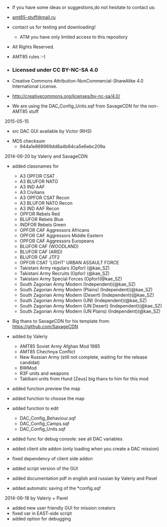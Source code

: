 - If you have some ideas or suggestions,do not hesitate to contact us:

- amt85-stuff@mail.ru

- contact us for testing and downloading!
  * ATM you have only limited access to this repository


- All Rights Reserved.

- AMT85 rules :-)

- <h3>Licensed under CC BY-NC-SA 4.0</h3>
- Creative Commons Attribution-NonCommercial-ShareAlike 4.0 International License.
- <http://creativecommons.org/licenses/by-nc-sa/4.0/>

- We are using the DAC_Config_Units.sqf from SavageCDN for the non-AMT85 stuff

2015-05-15
* src DAC GUI available by Victor (RHS)


- MD5 checksum
  * 944a1e869969dd8a4b64ca5e6ebc209a

2014-06-20 by Valeriy and SavageCDN

- added classnames for
  * A3 OPFOR CSAT
  * A3 BLUFOR NATO
  * A3 IND AAF
  * A3 Civilians
  * A3 OPFOR CSAT Recon
  * A3 BLUFOR NATO Recon
  * A3 IND AAF Recon
  * OPFOR	Rebels Red
  * BLUFOR	Rebels Blue
  * INDFOR	Rebels Green
  * OPFOR	CAF Aggressors Africans
  * OPFOR	CAF Aggressors Middle Eastern
  * OPFOR	CAF Aggressors Europeans
  * BLUFOR	CAF (WOODLAND)
  * BLUFOR	CAF (ARID)
  * BLUFOR	CAF JTF2
  * OPFOR 	CSAT	'LIGHT' URBAN ASSAULT FORCE
  * Takistani Army regulars (Opfor) (@kae_SZ)
  * Takistani Army Recruits (Opfor) (@kae_SZ)
  * Takistani Army Special Forces (Opfor)(@kae_SZ)
  * South Zagorian Army Modern (Independent)(@kae_SZ)
  * South Zagorian Army Modern (Plains) (Independent)(@kae_SZ)
  * South Zagorian Army Modern (Desert) (Independent)(@kae_SZ)
  * South Zagorian Army Modern (UN) (Independent)(@kae_SZ)
  * South Zagorian Army Modern (UN Desert) (Independent)(@kae_SZ)
  * South Zagorian Army Modern (UN Plains) (Independent)(@kae_SZ)
  
- Big thanx to SavageCDN for his template from:
  https://github.com/SavageCDN
  
- added by Valeriy
  * AMT85 Soviet Army Afghan Mod 1985
  * AMT85 Chechnya Conflict
  * New Russian Army (still not complete, waiting for the release candidat)
  * BWMod
  *	R3F units and weapons
  * Takibani units from Hund [Zeus] big thanx to him for this mod
  
- added function preview the map
- added function to choose the map
- added function to edit
	* DAC_Config_Behaviour.sqf
	* DAC_Config_Camps.sqf
	* DAC_Config_Units.sqf
	
- added func for debug console: see all DAC variables
- added client site addon (only loading when you create a DAC mission)
- fixed dependency of client side addon
- added script version of the GUI
- added documentation pdf in english and russian by Valeriy and Pavel
- added automatic saving of the *config.sqf
	
	
	
2014-06-18 by Valeriy + Pavel

- added new user friendly GUI for mission creators
- fixed var in EAST-side script
- added option for debugging
